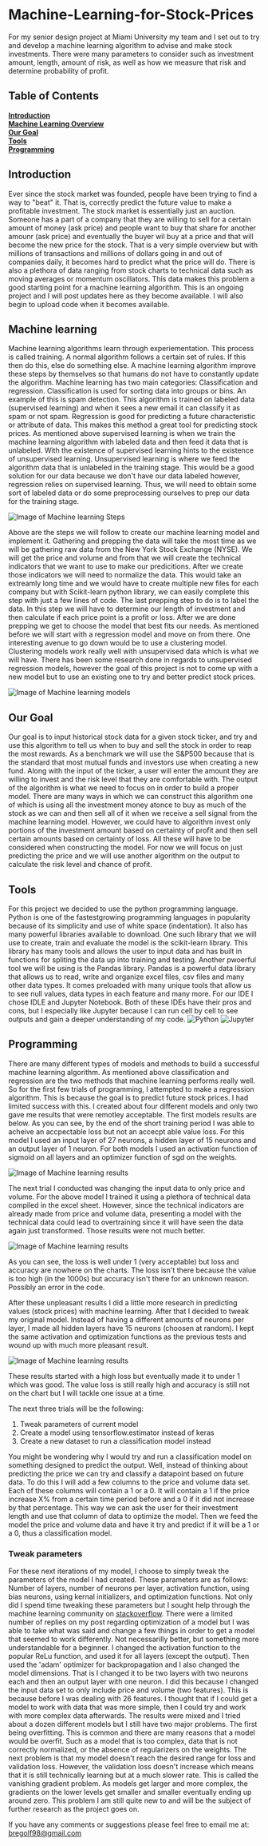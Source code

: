 # Machine-Learning-for-Stock-Prices
For my senior design project at Miami University my team and I set out to try and develop a machine learning algorithm to advise and make stock investments. There were many parameters to consider such as investment amount, length, amount of risk, as well as how we measure that risk and determine probability of profit.
## Table of Contents
**[Introduction](#Introduction)**<br>
**[Machine Learning Overview](#Machine-learning)**<br>
**[Our Goal](#Our-Goal)**<br>
**[Tools](#Tools)**<br>
**[Programming](#Programming)**<br>

## Introduction

Ever since the stock market was founded, people have been trying to find a way to "beat" it. That is, correctly predict the future value to make a profitable investment. The stock market is essentially just an auction. Someone has a part of a company that they are willing to sell for a certain amount of money (ask price) and people want to buy that share for another amounr (ask price) and eventually the buyer wil buy at a price and that will become the new price for the stock. That is a very simple overview but with millions of transactions and millions of dollars going in and out of companies daily, it becomes hard to predict what the price will do. There is also a plethora of data ranging from stock charts to technical data such as moving averages or momentum oscillators. This data makes this problem a good starting point for a machine learning algorithm. This is an ongoing project and I will post updates here as they become available. I will also begin to upload code when it becomes available.

## Machine learning 

Machine learning algorithms learn through experiementation. This process is called training. A normal algorithm follows a certain set of rules. If this then do this, else do something else. A machine learning algorithm improve these steps by themselves so that humans do not have to constantly update the algorithm. Machine learning has two main categories: Classification and regression. Classification is used for sorting data into groups or bins. An example of this is spam detection. This algorithm is trained on labeled data (supervised learning) and when it sees a new email it can classify it as spam or not spam. Regression is good for predicting a future characteristic or attribute of data. This makes this method a great tool for predicting stock prices. As mentioned above supervised learning is when we train the machine learning algorithm with labeled data and then feed it data that is unlabeled. With the existence of supervised learning hints to the existence of unsupervised learning. Unsupervised learning is where we feed the algorithm data that is unlabeled in the training stage. This would be a good solution for our data because we don't have our data labeled however, regression relies on supervised learning. Thus, we will need to obtain some sort of labeled data or do some preprocessing ourselves to prep our data for the training stage. 

![Image of Machine learning Steps](picture/steps_pic.jpg)

Above are the steps we will follow to create our machine learning model and implement it. Gathering and prepping the data will take the most time as we will be gathering raw data from the New York Stock Exchange (NYSE). We will get the price and volume and from that we will create the technical indicators that we want to use to make our predicitions. After we create those indicators we will need to normalize the data. This would take an extreamly long time and we would have to create multiple new files for each company but with Scikit-learn python library, we can easily complete this step with just a few lines of code. The last prepping step to do is to label the data. In this step we will have to determine our length of investment and then calculate if each price point is a profit or loss. After we are done prepping we get to choose the model that best fits our needs. As mentioned before we will start with a regression model and move on from there. One interesting avenue to go down would be to use a clustering model. Clustering models work really well with unsupervised data which is what we will have. There has been some research done in regards to unsupervised regression models, however the goal of this project is not to come up with a new model but to use an existing one to try and better predict stock prices.

![Image of Machine learning models](picture/models.webp)

## Our Goal

Our goal is to input historical stock data for a given stock ticker, and try and use this algorithm to tell us when to buy and sell the stock in order to reap the most rewards. As a benchmark we will use the S&P500 because that is the standard that most mutual funds and investors use when creating a new fund. Along with the input of the ticker, a user will enter the amount they are willing to invest and the risk level that they are comfortable with. The output of the algorithm is what we need to focus on in order to build a proper model. There are many ways in which we can construct this algorithm one of which is using all the investment money atonce to buy as much of the stock as we can and then sell all of it when we receive a sell signal from the machine learning model. However, we could have to algorithm invest only portions of the investment amount based on certainty of profit and then sell certain amounts based on certainty of loss. All these will have to be considered when constructing the model. For now we will focus on just predicting the price and we will use another algorithm on the output to calculate the risk level and chance of profit. 

## Tools

For this project we decided to use the python programming language. Python is one of the fastestgrowing programming languages in popularity because of its simplicity and use of white space (indentation). It also has many powerful libraries available to download. One such library that we will use to create, train and evaluate the model is the scikit-learn library. This library has many tools and allows the user to input data and has built in functions for spliting the data up into training and testing. Another pwoerful tool we will be using is the Pandas library. Pandas is a powerful data library that allows us to read, write and organize excel files, csv files and many other data types. It comes preloaded with many unique tools that allow us to see null values, data types in each feature and many more. 
For our IDE I chose IDLE and Jupyter Notebook. Both of these IDEs have their pros and cons, but I especially like Jupyter because I can run cell by cell to see outputs and gain a deeper understanding of my code.
![Python](picture/python.jpg)
![Jupyter](picture/jupyter.png)

## Programming 

There are many different types of models and methods to build a successful machine learning algorithm. As mentioned above classification and regression are the two methods that machine learning performs really well. So for the first few trials of programming, I attempted to make a regression algorithm. This is because the goal is to predict future stock prices. I had limited success with this. I created about four different models and only two gave me results that were remotley acceptable. The first models results are below. As you can see, by the end of the short training period I was able to acheive an accpectable loss but not an accecpt able value loss. For this model I used an input layer of 27 neurons, a hidden layer of 15 neurons and an output layer of 1 neuron. For both models I used an activation function of sigmoid on all layers and an optimizer function of sgd on the weights. 

![Image of Machine learning results](picture/results_sigmoid.PNG)


The next trial I conducted was changing the input data to only price and volume. For the above model I trained it using a plethora of technical data compiled in the excel sheet. However, since the technical indicators are already made from price and volume data, presenting a model with the technical data could lead to overtraining since it will have seen the data again just transformed. Those results were not much better.

![Image of Machine learning results](picture/price_vol_results_1.PNG)

As you can see, the loss is well under 1 (very acceptable) but loss and accuracy are nowhere on the charts. The loss isn't there because the value is too high (in the 1000s) but accuracy isn't there for an unknown reason. Possibly an error in the code. 

After these unpleasant results I did a little more research in predicting values (stock prices) with machine learning. After that I decided to tweak my original model. Instead of having a different amounts of neurons per layer, I made all hidden layers have 15 neurons (choosen at random). I kept the same activation and optimization functions as the previous tests and wound up with much more pleasant result. 


![Image of Machine learning results](picture/results_trial3.PNG)

These results started with a high loss but eventually made it to under 1 which was good. The value loss is still really high and accuracy is still not on the chart but I will tackle one issue at a time. 

The next three trials will be the following: 
1. Tweak parameters of current model 
2. Create a model using tensorflow.estimator instead of keras
3. Create a new dataset to run a classification model instead

You might be wondering why I would try and run a classification model on something designed to predict the output. Well, instead of thinking about predicting the price we can try and classify a datapoint based on future data. To do this I will add a few columns to the price and volume data set. Each of these columns will contain a 1 or a 0. It will contain a 1 if the price increase X% from a certain time period before and a 0 if it did not increase by that percentage. This way we can ask the user for their investment length and use that column of data to optimize the model. Then we feed the model the price and volume data and have it try and predict if it will be a 1 or a 0, thus a classification model. 


### Tweak parameters

For these next iterations of my model, I choose to simply tweak the parameters of the model I had created. These parameters are as follows: Number of layers, number of neurons per layer, activation function, using bias neurons, using kernal initializers, and optimization functions. Not only did I spend time tweaking these parameters but I sought help through the machine learning community on [stackoverflow](http://stackoverflow.com). There were a limited number of replies on my post regarding optimization of a model but I was able to take what was said and change a few things in order to get a model that seemed to work differently. Not necessarilly better, but something more understandable for a beginner. I changed the activation function to the popular ReLu function, and used it for all layers (except the output). Then used the 'adam' optimizer for backpropagation and I also changed the model dimensions. That is I changed it to be two layers with two neurons each and then an output layer with one neuron. I did this because I changed the input data set to only include price and volume (two features). This is because before I was dealing with 26 features. I thought that if I could get a model to work with data that was more simple, then I could try and work with more complex data afterwards. 
The results were mixed and I tried about a dozen different models but I still have two major problems. The first being overfitting. This is common and there are many reasons that a model would be overfit. Such as a model that is too complex, data that is not correctly normalized, or the absence of regularizers on the weights. The next problem is that my model doesn't reach the desired range for loss and validation loss. However, the validation loss doesn't increase which means that it is still technically learning but at a much slower rate. This is called the vanishing gradient problem. As models get larger and more complex, the gradients on the lower levels get smaller and smaller eventually ending up around zero. This problem I am still quite new to and will be the subject of further research as the project goes on.


If you have any comments or suggestions please feel free to email me at: bregolf98@gmail.com
